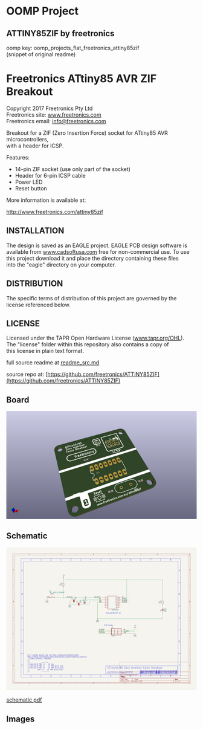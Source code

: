 # OOMP Project  
## ATTINY85ZIF  by freetronics  
  
oomp key: oomp_projects_flat_freetronics_attiny85zif  
(snippet of original readme)  
  
Freetronics ATtiny85 AVR ZIF Breakout  
===================================  
Copyright 2017 Freetronics Pty Ltd    
Freetronics site:  www.freetronics.com    
Freetronics email: info@freetronics.com    
  
Breakout for a ZIF (Zero Insertion Force) socket for ATtiny85 AVR microcontrollers,  
with a header for ICSP.  
  
Features:  
  
 * 14-pin ZIF socket (use only part of the socket)  
 * Header for 6-pin ICSP cable  
 * Power LED  
 * Reset button  
  
More information is available at:  
  
  http://www.freetronics.com/attiny85zif  
  
  
INSTALLATION  
------------  
The design is saved as an EAGLE project. EAGLE PCB design software is  
available from www.cadsoftusa.com free for non-commercial use. To use  
this project download it and place the directory containing these files  
into the "eagle" directory on your computer.  
  
  
DISTRIBUTION  
------------  
The specific terms of distribution of this project are governed by the  
license referenced below.  
  
  
LICENSE  
-------  
Licensed under the TAPR Open Hardware License (www.tapr.org/OHL).  
The "license" folder within this repository also contains a copy of  
this license in plain text format.  
  
  full source readme at [readme_src.md](readme_src.md)  
  
source repo at: [https://github.com/freetronics/ATTINY85ZIF](https://github.com/freetronics/ATTINY85ZIF)  
## Board  
  
[![working_3d.png](working_3d_600.png)](working_3d.png)  
## Schematic  
  
[![working_schematic.png](working_schematic_600.png)](working_schematic.png)  
  
[schematic pdf](working_schematic.pdf)  
## Images  
